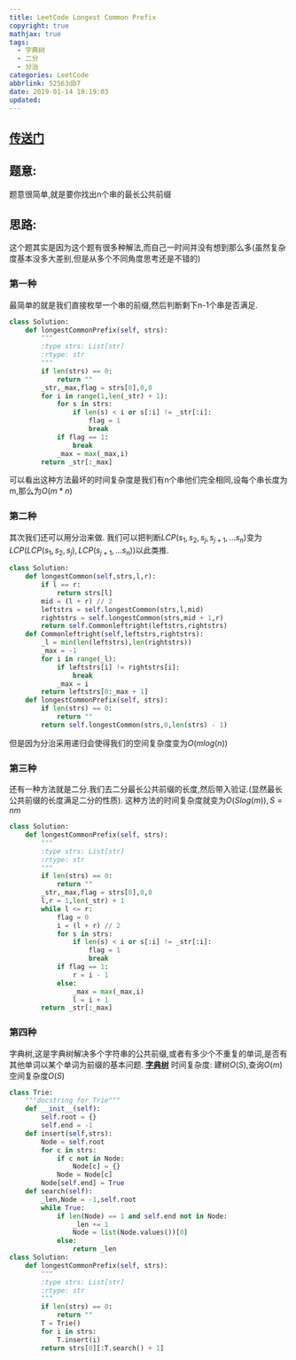 ```yaml
---
title: LeetCode Longest Common Prefix
copyright: true
mathjax: true
tags:
  - 字典树
  - 二分
  - 分治
categories: LeetCode
abbrlink: 52563db7
date: 2019-01-14 19:19:03
updated:
---
```

## [传送门](https://leetcode.com/problems/longest-common-prefix/)
## 题意:
题意很简单,就是要你找出n个串的最长公共前缀
<!--more-->
## 思路:
这个题其实是因为这个题有很多种解法,而自己一时间并没有想到那么多(虽然复杂度基本没多大差别,但是从多个不同角度思考还是不错的)
### 第一种
最简单的就是我们直接枚举一个串的前缀,然后判断剩下n-1个串是否满足.
```python
class Solution:
    def longestCommonPrefix(self, strs):
        """
        :type strs: List[str]
        :rtype: str
        """
        if len(strs) == 0:
        	return ""
        _str,_max,flag = strs[0],0,0
        for i in range(1,len(_str) + 1):
        	for s in strs:
        		if len(s) < i or s[:i] != _str[:i]:
        			flag = 1
        			break
        	if flag == 1:
        		break
        	_max = max(_max,i)
        return _str[:_max]
```
可以看出这种方法最坏的时间复杂度是我们有n个串他们完全相同,设每个串长度为m,那么为$O(m*n)$
### 第二种
其次我们还可以用分治来做.
我们可以把判断$LCP(s_1,s_2,s_j,s_{j + 1},...s_n)$变为 $LCP(LCP(s_1,s_2,s_j),LCP(s_{j + 1},...s_n))$以此类推.
```python
class Solution:
	def longestCommon(self,strs,l,r):
		if l == r:
			return strs[l]
		mid = (l + r) // 2
		leftstrs = self.longestCommon(strs,l,mid)
		rightstrs = self.longestCommon(strs,mid + 1,r)
		return self.Commonleftright(leftstrs,rightstrs)
	def Commonleftright(self,leftstrs,rightstrs):
		_l = min(len(leftstrs),len(rightstrs))
		_max = -1
		for i in range(_l):
			if leftstrs[i] != rightstrs[i]:
				break
			_max = i
		return leftstrs[0:_max + 1]
	def longestCommonPrefix(self, strs):
		if len(strs) == 0:
			return ""
		return self.longestCommon(strs,0,len(strs) - 1)
```
但是因为分治采用递归会使得我们的空间复杂度变为$O(mlog(n))$

### 第三种
还有一种方法就是二分.我们去二分最长公共前缀的长度,然后带入验证.(显然最长公共前缀的长度满足二分的性质).
这种方法的时间复杂度就变为$O(Slog(m)),S = nm$
```python
class Solution:
    def longestCommonPrefix(self, strs):
        """
        :type strs: List[str]
        :rtype: str
        """
        if len(strs) == 0:
        	return ""
        _str,_max,flag = strs[0],0,0
        l,r = 1,len(_str) + 1
        while l <= r:
        	flag = 0
        	i = (l + r) // 2
        	for s in strs:
        		if len(s) < i or s[:i] != _str[:i]:
        			flag = 1
        			break
        	if flag == 1:
        		r = i - 1
        	else:
        		_max = max(_max,i)
        		l = i + 1
        return _str[:_max]
```
### 第四种
字典树,这是字典树解决多个字符串的公共前缀,或者有多少个不重复的单词,是否有其他单词以某个单词为前缀的基本问题.
**[字典树](https://blog.csdn.net/HowardEmily/article/details/76278332)**
时间复杂度: 建树$O(S)$,查询$O(m)$
空间复杂度$O(S)$
```python
class Trie:
	"""docstring for Trie"""
	def __init__(self):
		self.root = {}
		self.end = -1
	def insert(self,strs):
		Node = self.root
		for c in strs:
			if c not in Node:
				Node[c] = {}
			Node = Node[c]
		Node[self.end] = True
	def search(self):
		_len,Node = -1,self.root
		while True:
			if len(Node) == 1 and self.end not in Node:
				_len += 1
				Node = list(Node.values())[0]
			else:
				return _len
class Solution:
    def longestCommonPrefix(self, strs):
        """
        :type strs: List[str]
        :rtype: str
        """
        if len(strs) == 0:
        	return ""
        T = Trie()
        for i in strs:
        	T.insert(i)
        return strs[0][:T.search() + 1]
```

